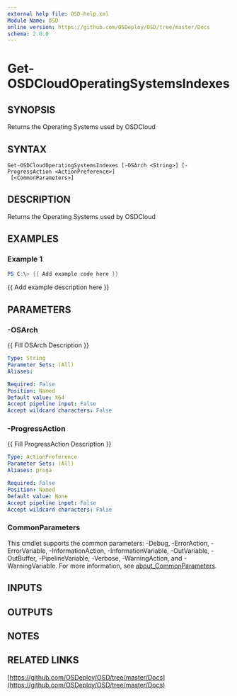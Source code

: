 ```yaml
---
external help file: OSD-help.xml
Module Name: OSD
online version: https://github.com/OSDeploy/OSD/tree/master/Docs
schema: 2.0.0
---
```


# Get-OSDCloudOperatingSystemsIndexes

## SYNOPSIS
Returns the Operating Systems used by OSDCloud

## SYNTAX

```
Get-OSDCloudOperatingSystemsIndexes [-OSArch <String>] [-ProgressAction <ActionPreference>]
 [<CommonParameters>]
```

## DESCRIPTION
Returns the Operating Systems used by OSDCloud

## EXAMPLES

### Example 1
```powershell
PS C:\> {{ Add example code here }}
```

{{ Add example description here }}

## PARAMETERS

### -OSArch
{{ Fill OSArch Description }}

```yaml
Type: String
Parameter Sets: (All)
Aliases:

Required: False
Position: Named
Default value: X64
Accept pipeline input: False
Accept wildcard characters: False
```

### -ProgressAction
{{ Fill ProgressAction Description }}

```yaml
Type: ActionPreference
Parameter Sets: (All)
Aliases: proga

Required: False
Position: Named
Default value: None
Accept pipeline input: False
Accept wildcard characters: False
```

### CommonParameters
This cmdlet supports the common parameters: -Debug, -ErrorAction, -ErrorVariable, -InformationAction, -InformationVariable, -OutVariable, -OutBuffer, -PipelineVariable, -Verbose, -WarningAction, and -WarningVariable. For more information, see [about_CommonParameters](http://go.microsoft.com/fwlink/?LinkID=113216).

## INPUTS

## OUTPUTS

## NOTES

## RELATED LINKS

[https://github.com/OSDeploy/OSD/tree/master/Docs](https://github.com/OSDeploy/OSD/tree/master/Docs)


